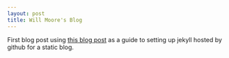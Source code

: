 ```yaml
---
layout: post
title: Will Moore's Blog
---
```


First blog post using [this blog post](http://www.smashingmagazine.com/2014/08/build-blog-jekyll-github-pages/) as a guide to setting up jekyll hosted by github for a static blog.